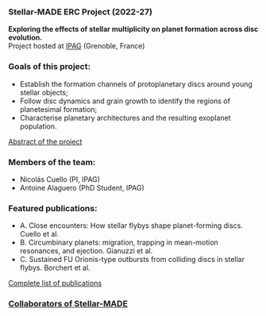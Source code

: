 ### Stellar-MADE ERC Project (2022-27)  
**Exploring the effects of stellar multiplicity on planet formation across disc evolution.**  
Project hosted at [IPAG](https://ipag.osug.fr) (Grenoble, France)

### Goals of this project:  
- Establish the formation channels of protoplanetary discs around young stellar objects;  
- Follow disc dynamics and grain growth to identify the regions of planetesimal formation;  
- Characterise planetary architectures and the resulting exoplanet population.

[Abstract of the project][about]

### Members of the team:
- Nicolás Cuello (PI, IPAG)
- Antoine Alaguero (PhD Student, IPAG)

### Featured publications:  
- A. Close encounters: How stellar flybys shape planet-forming discs. Cuello et al.  
- B. Circumbinary planets: migration, trapping in mean-motion resonances, and ejection. Gianuzzi et al.  
- C. Sustained FU Orionis-type outbursts from colliding discs in stellar flybys. Borchert et al.

[Complete list of publications][publications]

### [Collaborators of Stellar-MADE][collaborators]

[about]: https://nicolascuello.github.io/Stellar-MADE/about
[collaborators]: https://nicolascuello.github.io/Stellar-MADE/collaborators
[publications]: https://ui.adsabs.harvard.edu/public-libraries/JlXaxrUKQL2dp176Y2cojQ
